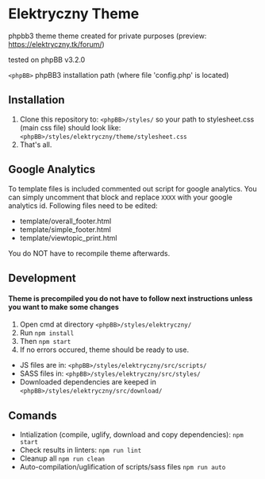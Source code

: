 # Elektryczny Theme

phpbb3 theme
theme created for private purposes (preview: https://elektryczny.tk/forum/)

tested on phpBB v3.2.0

`<phpBB>` phpBB3 installation path (where file 'config.php' is located)

## Installation

1. Clone this repository to:
	`<phpBB>/styles/`
	so your path to stylesheet.css (main css file) should look like:
	`<phpBB>/styles/elektryczny/theme/stylesheet.css`
2. That's all.

## Google Analytics

To template files is included commented out script for google analytics.
You can simply uncomment that block and replace `XXXX` with your google analytics id.
Following files need to be edited:
- template/overall_footer.html
- template/simple_footer.html
- template/viewtopic_print.html

You do NOT have to recompile theme afterwards.

## Development

#### Theme is precompiled you do not have to follow next instructions unless you want to make some changes

1. Open cmd at directory
	`<phpBB>/styles/elektryczny/` 
2. Run
	`npm install`
3. Then
	`npm start`
4. If no errors occured, theme should be ready to use.

- JS files are in:
	`<phpBB>/styles/elektryczny/src/scripts/`
- SASS files in:
	`<phpBB>/styles/elektryczny/src/styles/`
- Downloaded dependencies are keeped in
	`<phpBB>/styles/elektryczny/src/download/`
	
## Comands

- Intialization (compile, uglify, download and copy dependencies):
	`npm start`
- Check results in linters:
	`npm run lint`
- Cleanup all 
	`npm run clean`
- Auto-compilation/uglification of scripts/sass files
	`npm run auto`

